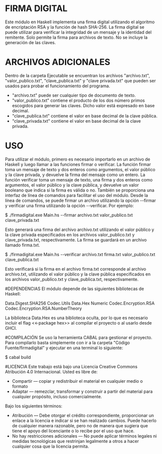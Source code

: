 # FIRMA DIGITAL
Este módulo en Haskell implementa una firma digital utilizando el algoritmo de encriptación RSA y la función de hash SHA-256. La firma digital se puede utilizar para verificar la integridad de un mensaje y la identidad del remitente. Solo permite la firma para archivos de texto. No se incluye la generación de las claves.

# ARCHIVOS ADICIONALES
Dentro de la carpeta Ejecutable se encuentran los archivos "archivo.txt", "valor_publico.txt", "clave_publica.txt" y "clave privada.txt" que pueden ser usados para probar el funcionamiento del programa.

* "archivo.txt" puede ser cualquier tipo de documento de texto.
* "valor_publico.txt" contiene el producto de los dos número primos escogidos para generar las claves. Dicho valor está expresado en base decimal.
* "clave_publica.txt" contiene el valor en base decimal de la clave pública.
* "clave_privada.txt" contiene el valor en base decimal de la clave privada.

# USO
Para utilizar el módulo, primero es necesario importarlo en un archivo de Haskell y luego llamar a las funciones firmar o verificar. La función firmar toma un mensaje de texto y dos enteros como argumentos, el valor público y la clave privada, y devuelve la firma del mensaje como un entero. La función verificar toma un mensaje de texto, una firma y dos enteros como argumentos, el valor público y la clave pública, y devuelve un valor booleano que indica si la firma es válida o no.
También se proporciona una interfaz de línea de comandos para facilitar el uso del módulo. Desde la línea de comandos, se puede firmar un archivo utilizando la opción --firmar y verificar una firma utilizando la opción --verificar. Por ejemplo:

$ ./firmadigital.exe Main.hs --firmar archivo.txt valor_publico.txt clave_privada.txt

Esto generará una firma del archivo archivo.txt utilizando el valor público y la clave privada especificados en los archivos valor_publico.txt y clave_privada.txt, respectivamente. La firma se guardará en un archivo llamado firma.txt.

$ ./firmadigital.exe Main.hs --verificar archivo.txt firma.txt valor_publico.txt clave_publica.txt

Esto verificará si la firma en el archivo firma.txt corresponde al archivo archivo.txt, utilizando el valor público y la clave pública especificados en los archivos valor_publico.txt y clave_publica.txt, respectivamente.

#DEPENDENCIAS
El módulo depende de las siguientes bibliotecas de Haskell:

Data.Digest.SHA256
Codec.Utils
Data.Hex
Numeric
Codec.Encryption.RSA
Codec.Encryption.RSA.NumberTheory

La biblioteca Data.Hex es una biblioteca oculta, por lo que es necesario incluir el flag <<-package hex>> al compilar el proyecto o al usarlo desde GHCI.

#COMPILACIÓN
Se uso la herramienta CABAL para gestionar el proyecto. Para compilarlo basta simplemente con ir a la carpeta "Código Fuente/firmadigital" y ejecutar en una terminal lo siguiente:

$ cabal build

#LICENCIA
Este trabajo está bajo una Licencia Creative Commons Atribución 4.0 Internacional.
Usted es libre de:
- Compartir — copiar y redistribuir el material en cualquier medio o formato
- Adaptar — remezclar, transformar y construir a partir del material
para cualquier propósito, incluso comercialmente.

Bajo los siguientes términos:
- Atribución — Debe otorgar el crédito correspondiente, proporcionar un enlace a la licencia e indicar si se han realizado cambios. Puede hacerlo de cualquier manera razonable, pero no de manera que sugiera que tiene el apoyo del licenciante o lo recibe por el uso que hace.
- No hay restricciones adicionales — No puede aplicar términos legales ni medidas tecnológicas que restrinjan legalmente a otros a hacer cualquier cosa que la licencia permita.

